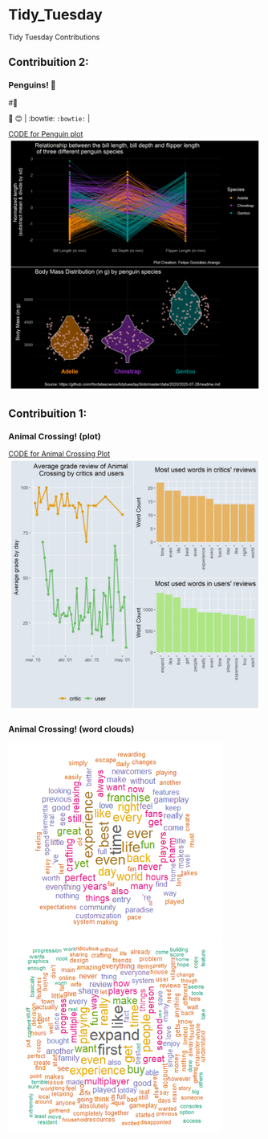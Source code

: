 # Tidy_Tuesday
Tidy Tuesday Contributions


## Contribuition 2: 

### Penguins! :penguin:

#:eagle:

:penguin:
:blush:
| :bowtie: `:bowtie:` |

[CODE for Penguin plot](https://github.com/feligonza17/Tidy_Tuesday/blob/master/2020week31_penguins/penguins.Rmd)
![](2020week31_penguins/penguins.png)


## Contribuition 1: 

### Animal Crossing! (plot)

[CODE for Animal Crossing Plot](https://github.com/feligonza17/Tidy_Tuesday/blob/master/2020week19_animal_crossing/animal_crossing.Rmd)
![](2020week19_animal_crossing/final_plot.jpg)

### Animal Crossing! (word clouds)

![Word Cloud Critics](2020week19_animal_crossing/word_cloud_critics.png)
![Word Cloud Users](2020week19_animal_crossing/word_cloud_users.png)